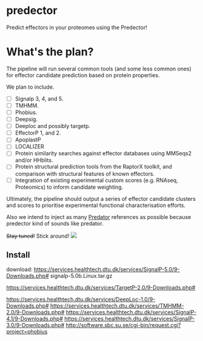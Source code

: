# predector

Predict effectors in your proteomes using the Predector!

# What's the plan?

The pipeline will run several common tools (and some less common ones) for effector candidate prediction based on protein properties.

We plan to include.

 - [ ] Signalp 3, 4, and 5.
 - [ ] TMHMM.
 - [ ] Phobius.
 - [ ] Deepsig.
 - [ ] Deeploc and possibly targetp.
 - [ ] EffectorP 1, and 2.
 - [ ] ApoplastP
 - [ ] LOCALIZER
 - [ ] Protein similarity searches against effector databases using MMSeqs2 and/or HHblits.
 - [ ] Protein structural prediction tools from the RaptorX toolkit, and comparison with
      structural features of known effectors.
 - [ ] Integration of existing experimental custom scores (e.g. RNAseq, Proteomics) to inform candidate weighting.

Ultimately, the pipeline should output a series of effector candidate clusters and scores to prioritise experimental functional characterisation efforts.

Also we intend to inject as many [Predator](https://en.wikipedia.org/wiki/Predator_(film)) references as possible because predector kind of sounds like predator.

~~Stay tuned!~~
Stick around!
![](https://images.amcnetworks.com/ifc.com/wp-content/uploads/2016/03/stickaround.gif)


## Install

download:
https://services.healthtech.dtu.dk/services/SignalP-5.0/9-Downloads.php#
signalp-5.0b.Linux.tar.gz

https://services.healthtech.dtu.dk/services/TargetP-2.0/9-Downloads.php#


https://services.healthtech.dtu.dk/services/DeepLoc-1.0/9-Downloads.php#
https://services.healthtech.dtu.dk/services/TMHMM-2.0/9-Downloads.php#
https://services.healthtech.dtu.dk/services/SignalP-4.1/9-Downloads.php#
https://services.healthtech.dtu.dk/services/SignalP-3.0/9-Downloads.php#
http://software.sbc.su.se/cgi-bin/request.cgi?project=phobius

